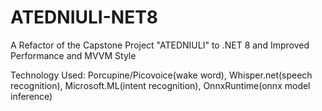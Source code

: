 # ATEDNIULI-NET8
A Refactor of the Capstone Project "ATEDNIULI" to .NET 8 and Improved Performance and MVVM Style

Technology Used: Porcupine/Picovoice(wake word), Whisper.net(speech recognition), Microsoft.ML(intent recognition), OnnxRuntime(onnx model inference)
